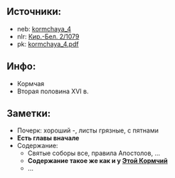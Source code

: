 ## Источники:

* neb: [kormchaya_4][neb]
* nlr: [Кир.-Бел. 2/1079][nlr]
* pk: [kormchaya_4.pdf][pk]

## Инфо:

* Кормчая
* Вторая половина XVI в.

## Заметки:

* Почерк: хороший -, листы грязные, с пятнами
* **Есть главы вначале**
* Содержание:
    * Святые соборы все, правила Апостолов, ...
    * **Содержание такое же как и у [Этой Кормчий][f_304i_206]**
    * ...

[neb]: https://kp.rusneb.ru/item/material/kormchaya-4

[nlr]: https://nlr.ru/manuscripts/RA1527/elektronnyiy-katalog?ab=FBCC305D-7632-44BB-8264-D18E4DF174AC

[pk]: ../../../../../pravoslavie/canons/kormchij/kormchaya_4.pdf

[f_304i_206]: ../../rsl/rsl304_i/f_304i_206.md
